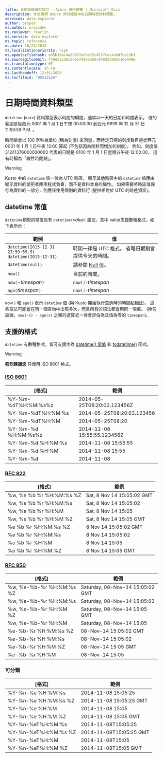 ```yaml
---
title: 日期時間資料類型 - Azure 資料總管 | Microsoft Docs
description: 本文說明 Azure 資料總管中的日期時間資料類型。
services: data-explorer
author: orspod
ms.author: orspodek
ms.reviewer: rkarlin
ms.service: data-explorer
ms.topic: reference
ms.date: 10/23/2018
ms.localizationpriority: high
ms.openlocfilehash: e65b16ac4a280f2ecbef2c4557cac4a8d7be13b3
ms.sourcegitcommit: f49e581d9156e57459bc69c94838d886c166449e
ms.translationtype: HT
ms.contentlocale: zh-TW
ms.lasthandoff: 12/01/2020
ms.locfileid: "95513126"
---
```

# <a name="the-datetime-data-type"></a>日期時間資料類型

`datetime` (`date`) 資料類型表示時間的瞬間，通常以一天的日期和時間表示。
值的範圍是從西元 0001 年 1 月 1 日午夜 00:00:00 到西元 9999 年 12 月 31 日 11:59:59 P.M. 。 

時間值會以 100 奈秒為單位 (稱為刻度) 來測量，而特定日期的刻度數目是從西元 0001 年 1 月 1 日午夜 12:00 算起 (不包括因為閏秒而增加的刻度)。
例如，刻度值 31241376000000000 代表的日期是 0100 年 1 月 1 日星期五午夜 12:00:00。
這有時稱為「線性時間點」。

> [!WARNING]
> Kusto 中的 `datetime` 值一律為 UTC 時區。 顯示其他時區中的 `datetime` 值應由顯示資料的使用者應用程式負責，而不是資料本身的屬性。 如果需要將時區值保存為資料的一部分，則應該使用個別的資料行 (提供相對於 UTC 的時差資訊)。

## <a name="datetime-literals"></a>datetime 常值

`datetime`類型的常值具有 `datetime(`*value*`)` 語法，其中 value支援數種格式，如下表所示：

|範例                                                     |值                                                         |
|------------------------------------------------------------|--------------------------------------------------------------|
|`datetime(2015-12-31 23:59:59.9)`<br/>`datetime(2015-12-31)`|時間一律是 UTC 格式。 省略日期則會提供今天的時間。|
|`datetime(null)`                                            |請參閱 [Null 值](null-values.md)。                            |
|`now()`                                                     |目前的時間。                                             |
|`now(`-*timespan*`)`                                        |`now()-`*timespan*                                            |
|`ago(`*timespan*`)`                                         |`now()-`*timespan*                                            |

`now()` 和 `ago()` 表示 `datetime` 值 (與 Kusto 開始執行查詢時的時間點相比)。 這些語法可能會在同一個查詢中出現多次，而且所有的語法都會用同一個值。
(換句話說，`now(-x) - ago(x)` 之類的運算式一律會評估為其值為零的 `timespan`)。

## <a name="supported-formats"></a>支援的格式

`datetime` 有數種格式，皆可支援作為 [datetime() 常值](#datetime-literals) 和 [todatetime()](../todatetimefunction.md) 函式。

> [!WARNING]
> **強烈建議您** 只使用 ISO 8601 格式。

### <a name="iso-8601"></a>[ISO 8601](https://www.iso.org/iso/home/standards/iso8601.htm)

|[格式]|範例|
|------|-------|
|%Y-%m-%dT%H:%M:%s%z|2014-05-25T08:20:03.123456Z|
|%Y-%m-%dT%H:%M:%s|2014-05-25T08:20:03.123456|
|%Y-%m-%dT%H:%M|2014-05-25T08:20|
|%Y-%m-%d %H:%M:%s%z|2014-11-08 15:55:55.123456Z|
|%Y-%m-%d %H:%M:%s|2014-11-08 15:55:55|
|%Y-%m-%d %H:%M|2014-11-08 15:55|
|%Y-%m-%d|2014-11-08|

### <a name="rfc-822"></a>[RFC 822](https://www.ietf.org/rfc/rfc0822.txt)

|[格式]|範例|
|------|-------|
|%w, %e %b %r %H:%M:%s %Z|Sat, 8 Nov 14 15:05:02 GMT|
|%w, %e %b %r %H:%M:%s|Sat, 8 Nov 14 15:05:02|
|%w, %e %b %r %H:%M|Sat, 8 Nov 14 15:05|
|%w, %e %b %r %H:%M %Z|Sat, 8 Nov 14 15:05 GMT|
|%e %b %r %H:%M:%s %Z|8 Nov 14 15:05:02 GMT|
|%e %b %r %H:%M:%s|8 Nov 14 15:05:02|
|%e %b %r %H:%M|8 Nov 14 15:05|
|%e %b %r %H:%M %Z|8 Nov 14 15:05 GMT|

### <a name="rfc-850"></a>[RFC 850](https://tools.ietf.org/html/rfc850)

|[格式]|範例|
|------|-------|
|%w, %e-%b-%r %H:%M:%s %Z|Saturday, 08-Nov-14 15:05:02 GMT|
|%w, %e-%b-%r %H:%M:%s|Saturday, 08-Nov-14 15:05:02|
|%w, %e-%b-%r %H:%M %Z|Saturday, 08-Nov-14 15:05 GMT|
|%w, %e-%b-%r %H:%M|Saturday, 08-Nov-14 15:05|
|%e-%b-%r %H:%M:%s %Z|08-Nov-14 15:05:02 GMT|
|%e-%b-%r %H:%M:%s|08-Nov-14 15:05:02|
|%e-%b-%r %H:%M %Z|08-Nov-14 15:05 GMT|
|%e-%b-%r %H:%M|08-Nov-14 15:05|


### <a name="sortable"></a>可分類 

|[格式]|範例|
|------|-------|        
|%Y-%n-%e %H:%M:%s|2014-11-08 15:05:25|
|%Y-%n-%e %H:%M:%s %Z|2014-11-08 15:05:25 GMT|
|%Y-%n-%e %H:%M|2014-11-08 15:05|
|%Y-%n-%e %H:%M %Z|2014-11-08 15:05 GMT|
|%Y-%n-%eT%H:%M:%s|2014-11-08T15:05:25|
|%Y-%n-%eT%H:%M:%s %Z|2014-11-08T15:05:25 GMT|
|%Y-%n-%eT%H:%M|2014-11-08T15:05|
|%Y-%n-%eT%H:%M %Z|2014-11-08T15:05 GMT|
